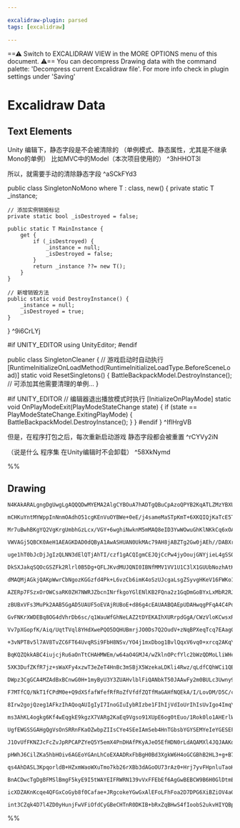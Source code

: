 ```yaml
---

excalidraw-plugin: parsed
tags: [excalidraw]

---
```

==⚠  Switch to EXCALIDRAW VIEW in the MORE OPTIONS menu of this document. ⚠== You can decompress Drawing data with the command palette: 'Decompress current Excalidraw file'. For more info check in plugin settings under 'Saving'


# Excalidraw Data

## Text Elements
Unity 编辑下，静态字段是不会被清除的
（单例模式、静态属性，尤其是不继承Mono的单例）
比如MVC中的Model（本次项目使用的） ^3hHHOT3l

所以，就需要手动的清除静态字段 ^aSCkFYd3

public class SingletonNoMono<T> where T : class, new() {
    private static T _instance;
    
    // 添加实例销毁标记
    private static bool _isDestroyed = false;

    public static T MainInstance {
        get {
            if (_isDestroyed) {
                _instance = null;
                _isDestroyed = false;
            }
            return _instance ??= new T();
        }
    }

    // 新增销毁方法
    public static void DestroyInstance() {
        _instance = null;
        _isDestroyed = true;
    }
} ^9i6CrLYj

#if UNITY_EDITOR
using UnityEditor;
#endif

public class SingletonCleaner {
    // 游戏启动时自动执行
    [RuntimeInitializeOnLoadMethod(RuntimeInitializeLoadType.BeforeSceneLoad)]
    static void ResetSingletons() {
        BattleBackpackModel.DestroyInstance();
        // 可添加其他需要清理的单例...
    }

#if UNITY_EDITOR
    // 编辑器退出播放模式时执行
    [InitializeOnPlayMode]
    static void OnPlayModeExit(PlayModeStateChange state) {
        if (state == PlayModeStateChange.ExitingPlayMode) {
            BattleBackpackModel.DestroyInstance();
        }
    }
#endif
} ^IflHrgVB

但是，在程序打包之后，每次重新启动游戏
静态字段都会被重置 ^rCYVy2iN

（说是什么 程序集 在Unity编辑时不会卸载） ^58XkNymd

%%
## Drawing
```compressed-json
N4KAkARALgngDgUwgLgAQQQDwMYEMA2AlgCYBOuA7hADTgQBuCpAzoQPYB2KqATLZMzYBXUtiRoIACyhQ4zZAHoFAc0JRJQgEYA6bGwC2CgF7N6hbEcK4OCtptbErHALRY8RMpWdx8Q1TdIEfARcZgRmBShcZQUebQBObQBGGjoghH0EDihmbgBtcDBQMBKIEm4IAGZJAAkagHkAFUr8VJLIWEQKqCwoNtLMbmd4pISANgAGAA5pngAWeOnpsf5S

mCHKuYntMYWppInNnmOAdhO51cgKEnVuOYBWe+0eE/j4sameMaSTpKmT+6XKQIQjKaTcE5TbT3SpvOHwuFA6zKYLcCZA5hQUhsADWCAAwmx8GxSBUAMRJBCUyn9SCaXDYHHKbFCDjEQnE0kSLHWZhwXCBbK0iAAM0I+HwAGVYKiJIIPMLMdi8QB1G6Sbh8QoCLG4hDSmCy9Dy8pAllgjjhXJoJJAtj87BqdY2ibo7UQZnCOAASWI1tQeQAukCReR

Mr7uBwhBKgYQ2VgKrgUmbhGzLcx/VGY+6wghiNwknM5mMAQ8eID3YwWOwuGhKlNKkCq6xOAA5ThiAtJe4PJKTe6292EZgAEXSPXzaBFBDCQM0qeIAFFgplspno/ggUI4MRcBOC+cvjxKucJqcgUQODjIxuL2xGXnuNP8LP3T1MH0JABVDhO1CANH9AET4wBoOUAGH/AE10wBAA0AdW1AFbrQB6M0AWDlACx5QBqiMAUDtABM0wAQtwAHQ4QAIf8A

VWVAGj5QBCK0AeH1AEAGKDAD0dQByA1AwASHUAN0UkMAc79AH8jABZTg2Gw0jAEh//DABXrQAgzW4gA1fFAFo5bDeOIIICMAGnNAEJrQBPDMAO7dAH95QAKV2wwThXIChGl6Cofz/ICwKguCkLQrC8MI0jKJoyCGOYtjEK43iOH4oTRIk6S5IUpS1K0vSDOFEVOCgSVCCMcReDddpRRigAxXB9HFZ1UAuN9egAQSIZRa3QYIRT6JsmCgcwCCK0FS

uge1hT0bJcDjJgIzQLNN3dElQTjAhTI/czf1gACQIgmCEJQjCcPw4jyOoujGNYjieL4gSSOEjhxKk2T5LYRT8BUjSdP0wykSEKA2AAJXCeLEqxIQEAvDqahBMFP1QUZKgmeJCgAX1WYpSnKCRcElfEcTSgBNYhKmFTpEugMygUGNBnELbQ5kqJJKh4T4Pm+HgDhWd0cucHhpmed4phLE8Jn7OYTiBa5iFuOtXSBSRPvBNAvmSKYkQ4FFEuS0olT1

DkSXJakqSQOcGSZFk2Rlrl0B5Dg+QFLJKvdMUJQNI0IBNfMMV1VV1U1C3lX1GUUbNozhAtK0CztB0nQLbn3U9bdfX9IMQzDBAutQHrY3jDH0FwHhndZYh03XbMUtzSdUDp145hmRtKyYFtSvx+IqurNsO0SpI/iSUmSwmQcUuHMdgn3KcZ1e915wT5cMj15PepS7ddxbn7DzGY9ziSEYKxSy9r26293WJB90+fV8Uvfb6IEAASNAFO5UDAEYdQAA

dMAQMjAGkjQAKpWwrCbNgozKGGzfd4Pk+L6vzCb6imK4oSzUJcgaLsgZSyvgHKeV16FWKo1cq+sUpVhqu4eqJVujNSBK1KIHVSBhwjn1UgA0OBDTMhIJ+R8z6X2vtNYUuBrp3Qej/NAz124z3enzb6v1/pAxBkOdOEB4iEDGPiUgAAZWGAArJG8AUYb2FNHWE2xKjyLxjweIUxPj7HLECSmcwDjaFeMTE4jNmas3dOzTmqBvjkxSrzUE/NUCPD/h

AZERp7FSzxOrOWCsaRK0ZH7NWRJZbcnINrfkgoYGlENlKB2FQna2z1GqDmGoBYxLxMbR2RJTTunNJIJO7s+qe1gN7exfsfR+nyMGA2IcsELwblHRMiMUwJ2yfPFOksECPjQGPbs3x7jxCMbA/ONZNSExLgXdsHBOwCwOC8GEUwYSxlHOONpqBV6MNKJ3Nk3dVw5BvM0yAg89yLJ+HMI8J4CY9N6aUWe2z+4XPvHiFebcgRSIkHALQRBsCoGwPgUI

zBUBxVFs3MuPk2AAB5GgAD5UAUF5oEVAjRUBoE+d86g4cEAUAABQAEpUDAHwqgPFqA4C4PoPs1AmI9zmFhagAA+nGMlYyEAAG5cX4uZXipQqBADftoAAqVAB52iRQAAKmAEHrQA4BaAAbo1lBKiUkrJfA1A84iTUsbuEXUMA8yoAALxLLbkyjgEqXmaDeaSqIsq4XcXahwb02soj0uxRK/FqBlAICgLajg9q3X4sICKVAaKaXzKlqq4gWKcWuvda

GvFNKrXWDEBq8OG4dVhrDb6sc/q1WauWfGhNeLAZ2tDYEKAIhXURrpdGgA/CWzVloKCwsxRm912aQ1ZvwhK9lgAG00AHkaQrACdpoAVZs9WvIpTKil9A2AkFQMmlVlri0IExS6xNtLrXRorXGnN4alUpuIDGhhtbUD1sBnfEyhD0D6sNYijMvy4xixuhwdsQLQUQqhUwBAlKEVfIzMiytM7g32sJYQYlPQjXkveXCotC7GUSubQoTlvKBUivFQ2y

Vv7pXGopfK/Aiq/UqtTVql8YHdXwePQO5DQHUBmrjJO0Ds7Q2OudV+zNqBPXeqTcq7EAag0roTSBqNT6l0Sm3XR9D46WNYfTex+19b+N5oLYqyNNqy0VtRdWjFfH8XiZU02+DraO2Cp7X2g1hHAOoGHaOwTbAYDka45+9jnGbU8fwMp1dGGhMbs1VuiVu7P7ZG/olamIZ0qZWytwYW+UPyIKgQgCqwo4G1XwKF5BcAWoxXNZ1dO2CUr9X8AQkazz

+3vNPT8v5l7AV8TvZC6FT64UvqRSi9FbH8NSv/YO4j1mxDbog1BvlQqxV6vq0+xrcq2AKqY+umNIm8PfpywBk1JHzXmZtbR911HKOZoYz6tdmHA1Lf49JqdMaer2Y42tpzI3tWibU/BsNknSCFvnVx1AcnquKf26pxtY38Waa7b2/DE2+tGY3SZszMmxCWfO/i5r3HY28as4d0zWHXPwfc1dG691WB0NQAwt6loPrWNYc8e4HDCig0gODdA3oRT4

BqKQZQkkABC4iujcjRu6aOnTtCHAHMWEm/w64aO4GMJ4/wZklnOPcfYlc2bWzQDMoLliWHcDsSLMWaIkkEj8RrCAFIPGKw7srHx7JVfdECTrEJUVxQRMNKkhUyu4mmK1KnS29tzdRLSebDJLssluxtB7BkXsXSFJZMUwOZSUqhkyqHFLVSwY1IhnMeOaYPcQ+uQIVp6cfiVEeFMeIjxp6lGbAMtAxZbc5/6WXelcuYTKL5+ooc8zm6LOWXOBcGze

5XK3DufZKfR7jz+sWaXFy4xzwT3eZeT4HnBc3mSBjX5WzekaLDKli4Rwz/qLdfCQhWCi1QBZWAi5HA3VIDqskWRHAinUwR3Lr78sXoBRwfEwRrBME2+ywAHHaAHgjQA9Crn0AG+mgArwPPoAcyNAAZCIlTyFulZBqnDDGisCIASnqA4EETYFwGIG4idUkCOjRVAOyEIAgLUCgMengMQMaAkW0Gp3CxJH1DEEtHwMDUDAlR+xHQ3WRydQK2v2YGBz

DWpz3CgGCA4MZAdBxBCnwG0H+1myByU3Y3ZUAHvlblFiQANbkT50JAAwFy2m0BULc3Uwny9SnxnznwXyXxXw00gyAkAAs1QAAATAAvxUAFqTQAPlNKJP9ADgDLUcCCBHpYCAAFL5GAEKGg+DOg0dNwjwkKRcTANQNFdw3ATwo6e2fZfESQZEXrY1BAWrMNFbGVbjTVMIiIxSaUaI2I0WBAbQIInA0WDIkKJIujDgmQbg5WPggQoQ5jUzEQ6dMQkH

F7MTfCQ/NkT1fCPdM0e+Q9dXSfafWfefRfRoZfVfdfZQTfMaGAHfNQEkA/I/LovDM/D5C/c9f5J1TgW/EIS0UgR/SDV/D/H/f/IA+DEAsArA0OSA5wmAuAhApAlAtAjA8A64pw6AhAKgwgxAYg0gwISUCgz4h4jFbw+1Xwhg8IJgq/LY7WNg0NCorghAHgnEGoyIwQ4QwHJo/bSQ6QuQ4+RQ5Q1Q+HdQwY7QkYvQtrYw8w6w2w+w84xwmqW4hAfw

8Irw2gojQzeg1AFkzIhAQoqAUIgIyI7InoGIuIybRIzbe1FIhIjVdIoUrIhIsUvIgo4ImqYohUyU+bBNBEqo3g5WWojEqdGtdjZ7HddopYk/DgHog2L+R6X+XzQBfzEBQLR5CBBqCoaBSLaqaLWLbkFBd0NBJLTBcPHZCAdLQafAB+ckUk4Y3QsY/QtfC9aYp0OYvfRYzoq0/CVYvLDYwrG/O/PYg41AI4r/X/Ok+1C4zA7Axkj42Aqg5A9QZ4y4

ms3AhKL4ogkg6Kf4wEqgkE9kgzX7VARg2KaEq9Vgso91XUpE6og0tEuo/1Rok0lo1AHErlWQ+QpQ0iFQ7QNQvDDQzfIYnQ0Y8YgwiaUwywmwiiOws4yshkts5kjgEoyI0E/FcE7kp8zU/kwU1k4UpU3Ix1CUyct1GUkldVeU38xUnIuI1Uoo5QZ8xSYC9gzgvUlEuc46BcidTE5csNM0+tDo4/boyhahZHe0+hUgF6DHBALHL6AsXHfHEoQnMobh

UgfEWGSSGAHgQgVsOnSRRnFKaOZwbpZIIsCYe4SEeIAmSeb4HnTGbsbYGYSEMYeIeYGESEFmcXeJbgesexKxWitAe4OISoCxUoRxcWZXNxCQDXeWYUekbxVWPXTkA3XkYJPWE3I2SJOUZ3RUe3a3BJXgZXFJJ3S3V3Pwd3DMHJNLPJHKA4P3L0AOUpYOUPSpMMuMRSaOBxe4WPROePVLFpA5SSl4bsfGXOPpUuQuLYYZGsUZcZMxP6DPZREYOZJu

J1OvUfFKNZJcFcZvJpRPCAPZYeQ5Y5emX4PnDHAfPKyAJeO5EfHDN0rLdAQAMXl4JQJAAKdUAGgvQAeL1ABlI0AFBlQAaTlAA4FVAkAHnrVSQAWcSW0P9X98Ib5ABfhLQnOsADt/fdaMiQZataravao606i6q68+G6jge6x6l6x00c1HHzW0p04BUBeaqAP0sqcLUJSAKLBBSBOLBLNqDBFKvqiM/BKM/oj6janag646s6y666l/W66aB61CZ64i

pHWhJ6CilZKa5hbHOiv6AGEoYGAnLhCoEXAADRxFbBgH0Bd3XgkW6H4oGCGBhB2HL3+g+B7DeFktQGcDGDGG0BUTGAJgeBhEJkJhMquAl1QHrCeH0TeCUUnhUr+ABB5llwFi1r+AVycQsv1ysvlk8W13soXEss1kN1cqFBDFNyCq8pCrtztj8pthzHtzDuNG8vqVdgis91yW93yV9yBCKQSrQCDnKWStDL6rSoTAhjGGysaUHxzGTwLGPB6RGDtq

qs4AhDASL3KpqorldB+HZxmWaoWXuTmo7kb26rXBb3dAGoOU73rAz0+Hrj7yvFHpnluTaoHvAQWogAIkABfo+CQAAblAAJOVQC2sADG01AVarfGAICT/FCQAD2VABfeMugyT6LXs3p3v3qPpPrPovuvrvo83Bu83sQASgCAQC3zzhoRogC9JLngTqnRv9Pi1QUS2xsLrtFwQywJqfq3r3oPs2uPtPpmM/uQlvvvpSioUZpR2ZsosXnZv0p+m0C5q

BnACDwcTgDgBFMSlBmgF5kyE9I5tWAYEIFRWRN139vVxFFEbEf6AgGwBEBCW9B6H0GlDtmEesoVgkakdIBkbkcEYcuEa1iNzct4bUY0YyDSlDs8oTojsgEMb1lkYyAUdiVNsL0kekesbkbseSTMdNkTsKCcfUZcYyFujdwrtnp8aMf0HqGioKQMeceyBsf0DSj8xhruCid8Zibkfic8zIqSmSdCYfjAYge8asdSdsaiFIHhvUbYAfUQIXsseiagF

icXDZAKnKcqe4QFGxCoGyb8f0Cafae+JRgcokeYGwGxAlEFoLFhFoa2D7DPG6XiBZiOV4aGZGfwFhjuABGhDeDsX+D7FxmCaMAG30G4CYuJV8HFm1rxx5s6aKf0ACYaXjwgAGd4eZBIC8wdO8eeeIGlAQHiwMqedwSQMiIadwANWXrXkgA+f9qYupyJBYuUHpDRVJlZl4B+GRUReRW2HuAxWFHumUGjAFAqEp3hePHRF4D+lRbJdQAxaxYYpqZSd

int3CZqk4D7l4ZD0yHunjFwVFiOfdCyGBeCHTnR0DKIB+bRxZqBHwS4fIoobS2ukvHIYQBpfDM0BEQQGwByElHwTgECPwRBf7rBYcXVd/QQEaAG1aDQCYuRiiXSCNabtQTXxun0D6eqamqXv1dZvAdCHhqNcYFNaJCuXobAF5v/nFHCCOcBhAEBiAA==
```
%%
